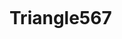 
[![<sheshendra7>](https://circleci.com/gh/sheshendra7/Triangle567.svg?style=svg)](https://app.circleci.com/pipelines/github/sheshendra7/Triangle567?branch=main&filter=all)
# Triangle567